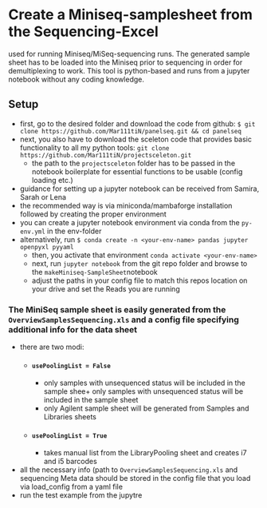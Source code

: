 # Create a Miniseq-samplesheet from the Sequencing-Excel 
used for running Miniseq/MiSeq-sequencing runs. The generated sample sheet has to be loaded into the Miniseq prior to sequencing in order for demultiplexing to work. This tool is python-based and runs from a jupyter notebook without any coding knowledge.

## Setup
+ first, go to the desired folder and download the code from github:
    `$ git clone https://github.com/Mar111tiN/panelseq.git && cd panelseq`
+ next, you also have to download the sceleton code that provides basic functionality to all my python tools: `git clone https://github.com/Mar111tiN/projectsceleton.git`
    * the path to the `projectsceleton` folder has to be passed in the notebook boilerplate for essential functions to be usable (config loading etc.)
+ guidance for setting up a jupyter notebook can be received from Samira, Sarah or Lena
+ the recommended way is via miniconda/mambaforge installation followed by creating the proper environment
+ you can create a jupyter notebook environment via conda from the `py-env.yml` in the env-folder
+ alternatively, run `$ conda create -n <your-env-name> pandas jupyter openpyxl pyyaml`
    +   then, you activate that environment `conda activate <your-env-name>`
    +   next, run `jupyter notebook` from the git repo folder and browse to the `makeMiniseq-SampleSheet`notebook
    +   adjust the paths in your config file to match this repos location on your drive and set the Reads you are running

### The MiniSeq sample sheet is easily generated from the `OverviewSamplesSequencing.xls` and a config file specifying additional info for the data sheet
+ there are two modi:
    * #### `usePoolingList = False`
        + only samples with unsequenced status will be included in the sample shee+ only samples with unsequenced status will be included in the sample sheet
        + only Agilent sample sheet will be generated from Samples and Libraries sheets
    * #### `usePoolingList = True`
        + takes manual list from the LibraryPooling sheet and creates i7 and i5 barcodes
+ all the necessary info (path to `OverviewSamplesSequencing.xls` and sequencing Meta data should be stored in the config file that you load via load_config from a yaml file
+ run the test example from the jupytre